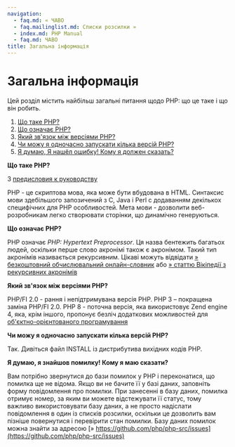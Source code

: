 ```yaml
---
navigation:
  - faq.md: « ЧАВО
  - faq.mailinglist.md: Списки розсилки »
  - index.md: PHP Manual
  - faq.md: ЧАВО
title: Загальна інформація
---
```

# Загальна інформація

Цей розділ містить найбільш загальні питання щодо PHP: що це таке і що він робить.

1.  [Що таке PHP?](#faq.general.what)
2.  [Що означає PHP?](#faq.general.acronym)
3.  [Який зв'язок між версіями PHP?](#faq.general.relation-versions)
4.  [Чи можу я одночасно запускати кілька версій PHP?](#faq.general.running-concurent)
5.  [Я думаю, Я нашёл ошибку! Кому я должен сказать?](#faq.general.bug)

**Що таке PHP?**

З [предисловия к руководству](preface.md)

PHP - це скриптова мова, яка може бути вбудована в HTML. Синтаксис мови здебільшого запозичений з C, Java і Perl c додаванням декількох специфічних для PHP особливостей. Мета мови - дозволити веб-розробникам легко створювати сторінки, що динамічно генеруються.

**Що означає PHP?**

PHP означає *PHP: Hypertext Preprocessor*. Ця назва бентежить багатьох людей, оскільки перше слово акронімі також є акронімом. Такий тип акронімів називається рекурсивним. Цікаві можуть відвідати [» безкоштовний обчислювальний онлайн-словник](http://foldoc.org/) або [» статтю Вікіпедії з рекурсивних акронімів](http://en.wikipedia.org/wiki/Recursive_acronym)

**Який зв'язок між версіями PHP?**

PHP/FI 2.0 - рання і непідтримувана версія PHP. PHP 3 – покращена заміна PHP/FI 2.0. PHP 8 - поточна версія, яка використовує Zend engine 4, яка, крім іншого, пропонує безліч додаткових можливостей для [об'єктно-орієнтованого програмування](language.oop5.md)

**Чи можу я одночасно запускати кілька версій PHP?**

Так. Дивіться файл INSTALL із дистрибутива вихідних кодів PHP.

**Я думаю, я знайшов помилку! Кому я маю сказати?**

Вам потрібно звернутися до бази помилок у PHP і переконатися, що помилка ще не відома. Якщо ви не бачите її у базі даних, заповніть форму повідомлення про помилки. При занесенні в базу даних, помилка отримує номер, за яким ви можете відстежувати її статус, тому важливо використовувати базу даних, а не просто надіслати повідомлення в один із списків розсилки, оскільки це дозволить вам пізніше повернутися і перевірити стан помилки. Базу даних помилок можна знайти за адресою [» https://github.com/php/php-src/issues](https://github.com/php/php-src/issues)
